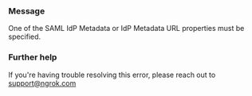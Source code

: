 
### Message
One of the SAML IdP Metadata or IdP Metadata URL properties must be specified.

### Further help
If you're having trouble resolving this error, please reach out to [support@ngrok.com](mailto:support@ngrok.com?subject=Help%20with%20ERR_NGROK_1691)

